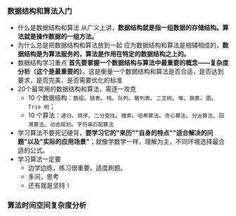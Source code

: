 ### 数据结构和算法入门
- 什么是数据结构和算法
  从广义上讲，**数据结构就是指一组数据的存储结构。算法就是操作数据的一组方法。**
- 为什么总是把数据结构和算法放到一起
  应为数据结构和算法是相辅相成的，**数据结构是为算法服务的，算法是作用在特定的数据结构之上的。**
- 数据结构学习重点
  **首先要掌握一个数据结构与算法中最重要的概念——复杂度分析（这个是最重要的）**。这是衡量一个数据结构和算法是否合适，是否达到要求，是否完美，是否需要优化的标准
- 20个最常用的数据结构和算法，需逐一攻克
  - 10 个数据结构：`数组`、`链表`、`栈`、`队列`、`散列表`、`二叉树`、`堆`、`跳表`、`图`、`Trie 树`；
  - 10 个算法：`递归`、`排序`、`二分查找`、`搜索`、`哈希算法`、`贪心算法`、`分治算法`、`回溯算法`、`动态规划`、`字符串匹配算法`
- 学习算法不要死记硬背，**要学习它的"来历""自身的特点""适合解决的问题"以及"实际的应用场景"**；就像学数学一样，理解为主，不同环境选择最合适的公式。
- 学习算法一定要
  - 边学边练，练习很重要。适度刷题。
  - 多问，思考
  - 还有就是坚持！

### 算法时间空间复杂度分析